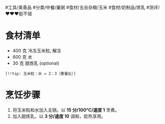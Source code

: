 #工具/美善品 
#分类/中餐/羹粥 
#食材/五谷杂粮/玉米 #食材/奶制品/炼乳 
#测评/❤️❤️❤️挺不错

# 食材清单

- 400 克 冷冻玉米粒, 解冻
- 600 克 水
- 30 克 甜炼乳 (optional)

`[!!tip: 玉米粒：水 = 2：3（重量比）]`

# 烹饪步骤

1. 将玉米粒和水加入主锅，以 **15 分/100°C/速度 1** 烹煮。
2. 加入甜炼乳，以 **3 分/速度 10** 调和，趁热享用。